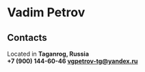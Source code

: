 # Vadim Petrov

## Contacts
Located in **Taganrog, Russia**  
**+7 (900) 144-60-46
[vgpetrov-tg@yandex.ru](mailto:vgpetrov-tg@yandex.ru)**